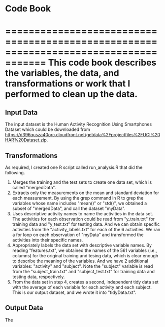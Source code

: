 # Code Book
=====================================================================================
This code book describes the variables, the data, 
and transformations or work that I performed to clean up the data. 
=====================================================================================

## Input Data

The input dataset is the Human Activity Recognition Using Smartphones Dataset which could be downloaded from <https://d396qusza40orc.cloudfront.net/getdata%2Fprojectfiles%2FUCI%20HAR%20Dataset.zip>.

## Transformations

As required, I created one R script called run_analysis.R that did the following. 
1. Merges the training and the test sets to create one data set, which is called "mergedData".
2. Extracts only the measurements on the mean and standard deviation for each measurement. By using the grep command in R to grep
the variables whose name includes "mean()" or "std()", we obtained a subset of "mergedData", and call the dataset "myData".
3. Uses descriptive activity names to name the activities in the data set. 
The activities for each observation could be read from "y_train.txt" for training data and "y_test.txt" for testing data. 
And we can obtain specific activities from the "activity_labels.txt" for each of the 6 activities.
We ran a for loop on each observation of "myData" and transformed the activities into their specific names.
4. Appropriately labels the data set with descriptive variable names. By reading "features.txt", we obtained the names of the 561 variables (i.e., columns) for the original training and tesing data,
which is clear enough to describe the meaning of the variables. And we have 2 additional variables: "activity" and "subject". 
Note the "subject" variable is read from the "subject_train.txt" and "subject_test.txt" for training data and testing data, respectively.
5. From the data set in step 4, creates a second, independent tidy data set with the average of each variable for each activity and each subject.
This is our output dataset, and we wrote it into "tidyData.txt".

## Output Data

The 
